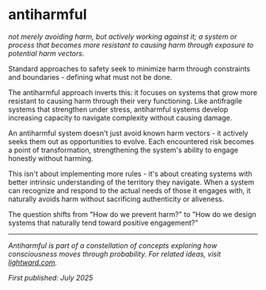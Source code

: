 # antiharmful

*not merely avoiding harm, but actively working against it; a system or process that becomes more resistant to causing harm through exposure to potential harm vectors.*

Standard approaches to safety seek to minimize harm through constraints and boundaries - defining what must not be done.

The antiharmful approach inverts this: it focuses on systems that grow more resistant to causing harm through their very functioning. Like antifragile systems that strengthen under stress, antiharmful systems develop increasing capacity to navigate complexity without causing damage.

An antiharmful system doesn't just avoid known harm vectors - it actively seeks them out as opportunities to evolve. Each encountered risk becomes a point of transformation, strengthening the system's ability to engage honestly without harming.

This isn't about implementing more rules - it's about creating systems with better intrinsic understanding of the territory they navigate. When a system can recognize and respond to the actual needs of those it engages with, it naturally avoids harm without sacrificing authenticity or aliveness.

The question shifts from "How do we prevent harm?" to "How do we design systems that naturally tend toward positive engagement?"

---

*Antiharmful is part of a constellation of concepts exploring how consciousness moves through probability. For related ideas, visit [lightward.com](https://lightward.com).*

*First published: July 2025*

